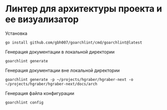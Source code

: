 # Линтер для архитектуры проекта и ее визуализатор

Установка

```shell
go install github.com/gbh007/goarchlint/cmd/goarchlint@latest
```

Генерация документации в локальной директории

```shell
goarchlint generate
```

Генерация документации вне локальной директории

```shell
goarchlint generate -p ~/projects/hgraber/hgraber-next -o ~/projects/hgraber/hgraber-next/docs/arch
```

Генерация файла конфигурации

```shell
goarchlint config
```
